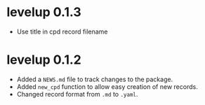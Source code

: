 # levelup 0.1.3
* Use title in cpd record filename

# levelup 0.1.2

* Added a `NEWS.md` file to track changes to the package.
* Added `new_cpd` function to allow easy creation of new records.
* Changed record format from `.md` to `.yaml`.
